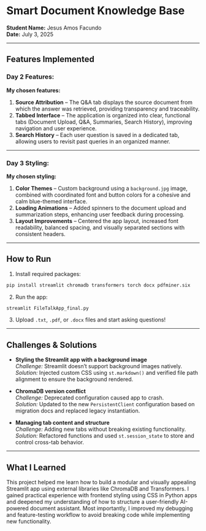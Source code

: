 
# Smart Document Knowledge Base  
**Student Name:** Jesus Amos Facundo  
**Date:** July 3, 2025  

---

## Features Implemented

### Day 2 Features:
**My chosen features:**

1. **Source Attribution** – The Q&A tab displays the source document from which the answer was retrieved, providing transparency and traceability.  
2. **Tabbed Interface** – The application is organized into clear, functional tabs (Document Upload, Q&A, Summaries, Search History), improving navigation and user experience.  
3. **Search History** – Each user question is saved in a dedicated tab, allowing users to revisit past queries in an organized manner.  

---

### Day 3 Styling:
**My chosen styling:**

1. **Color Themes** – Custom background using a `background.jpg` image, combined with coordinated font and button colors for a cohesive and calm blue-themed interface.  
2. **Loading Animations** – Added spinners to the document upload and summarization steps, enhancing user feedback during processing.  
3. **Layout Improvements** – Centered the app layout, increased font readability, balanced spacing, and visually separated sections with consistent headers.  

---

## How to Run

1. Install required packages:  
```bash
pip install streamlit chromadb transformers torch docx pdfminer.six
```

2. Run the app:  
```bash
streamlit FileTalkApp_final.py
```

3. Upload `.txt`, `.pdf`, or `.docx` files and start asking questions!

---

## Challenges & Solutions

- **Styling the Streamlit app with a background image**  
  *Challenge:* Streamlit doesn’t support background images natively.  
  *Solution:* Injected custom CSS using `st.markdown()` and verified file path alignment to ensure the background rendered.

- **ChromaDB version conflict**  
  *Challenge:* Deprecated configuration caused app to crash.  
  *Solution:* Updated to the new `PersistentClient` configuration based on migration docs and replaced legacy instantiation.

- **Managing tab content and structure**  
  *Challenge:* Adding new tabs without breaking existing functionality.  
  *Solution:* Refactored functions and used `st.session_state` to store and control cross-tab behavior.

---

## What I Learned

This project helped me learn how to build a modular and visually appealing Streamlit app using external libraries like ChromaDB and Transformers. I gained practical experience with frontend styling using CSS in Python apps and deepened my understanding of how to structure a user-friendly AI-powered document assistant. Most importantly, I improved my debugging and feature-testing workflow to avoid breaking code while implementing new functionality.
